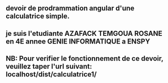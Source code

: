 ## devoir de prodrammation angular d'une calculatrice simple.

## je suis l'etudiante AZAFACK TEMGOUA ROSANE en 4E annee GENIE INFORMATIQUE a ENSPY

## NB: Pour verifier le fonctionnement de ce devoir, veuillez taper l'url suivant: localhost/dist/calculatrice1/
